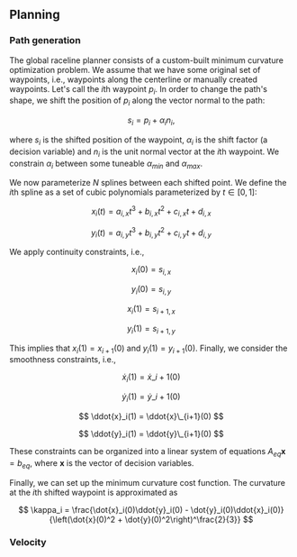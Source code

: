 ## Planning
### Path generation
The global raceline planner consists of a custom-built minimum curvature optimization problem. We assume that we have some original set of waypoints, i.e., waypoints along the centerline or manually created waypoints. Let's call the $i\text{th}$ waypoint $p_i$. In order to change the path's shape, we shift the position of $p_i$ along the vector normal to the path:

$$
s_i = p_i + \alpha_i n_i,
$$

where $s_i$ is the shifted position of the waypoint, $\alpha_i$ is the shift factor (a decision variable) and $n_i$ is the unit normal vector at the $i\text{th}$ waypoint. We constrain $\alpha_i$ between some tuneable $\alpha_{min}$ and $\alpha_{max}$.

We now parameterize $N$ splines between each shifted point. We define the $i\text{th}$ spline as a set of cubic polynomials parameterized by $t \in [0, 1]$:

$$
x_i(t) = a_{i, x}t^3 + b_{i, x}t^2 + c_{i, x}t + d_{i, x}
$$

$$
y_i(t) = a_{i, y}t^3 + b_{i, y}t^2 + c_{i, y}t + d_{i, y}
$$

We apply continuity constraints, i.e.,

$$
x_i(0) = s_{i, x}
$$

$$
y_i(0) = s_{i, y}
$$

$$
x_i(1) = s_{i+1, x}
$$

$$
y_i(1) = s_{i+1, y}
$$

This implies that $x_i(1) = x_{i+1}(0)$ and $y_i(1) = y_{i+1}(0)$. Finally, we consider the smoothness constraints, i.e., 

$$
\dot{x}_i(1) = \dot{x}\_{i+1}(0)
$$

$$
\dot{y}_i(1) = \dot{y}\_{i+1}(0)
$$

$$
\ddot{x}_i(1) = \ddot{x}\_{i+1}(0)
$$

$$
\ddot{y}_i(1) = \ddot{y}\_{i+1}(0)
$$

These constraints can be organized into a linear system of equations $A_{eq}\symbf{x} = b_{eq}$, where $\symbf{x}$ is the vector of decision variables. 

Finally, we can set up the minimum curvature cost function. The curvature at the $i\text{th}$ shifted waypoint is approximated as

$$
\kappa_i = \frac{\dot{x}_i(0)\ddot{y}_i(0) - \dot{y}_i(0)\ddot{x}_i(0)}{\left(\dot{x}(0)^2 + \dot{y}(0)^2\right)^\frac{2}{3}}
$$


### Velocity
